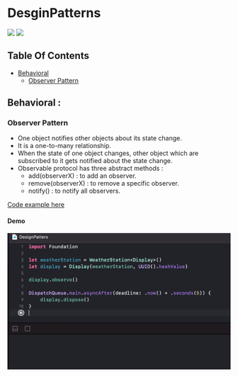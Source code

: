 # DesginPatterns

![](https://img.shields.io/badge/build-passing-brightgreen.svg)
![](https://img.shields.io/badge/platform-macOS-lightgrey.svg)

## Table Of Contents
 - [Behavioral](#behavioral)
    * [Observer Pattern](#observer)

<a name="behavioral"></a>
## Behavioral : 

<a name="observer"></a>
### Observer Pattern

 - One object notifies other objects about its state change.
 - It is a one-to-many relationship.
 - When the state of one object changes, other object which are subscribed to it gets notified about the state change.
 - Observable protocol has three abstract methods : 
    * add(observerX) : to add an observer.
    * remove(observerX) : to remove a specific observer.
    * notify() : to notify all observers.

[Code example here](DesignPatters.playground/Sources/ObserverPattern.swift)

#### Demo
![Demo](https://github.com/TrabelsiAchraf/DesginPatterns/blob/master/resources/observer_pattern.gif)

